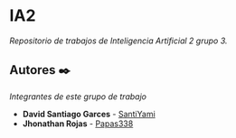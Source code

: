 # IA2

_Repositorio de trabajos de Inteligencia Artificial 2 grupo 3._

## Autores ✒️

_Integrantes de este grupo de trabajo_

* **David Santiago Garces** - [SantiYami](https://github.com/SantiYami)
* **Jhonathan Rojas** - [Papas338](https://github.com/Papas338)